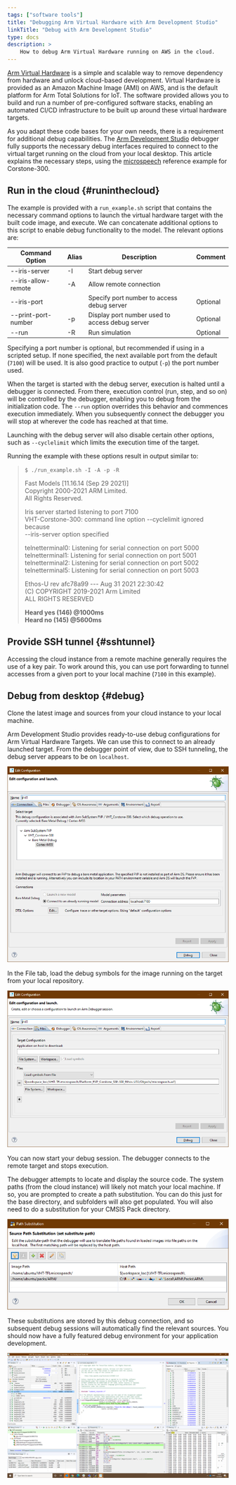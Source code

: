 ```yaml
---
tags: ["software tools"]
title: "Debugging Arm Virtual Hardware with Arm Development Studio"
linkTitle: "Debug with Arm Development Studio"
type: docs
description: >
    How to debug Arm Virtual Hardware running on AWS in the cloud.
---
```

[Arm Virtual Hardware](https://avh.arm.com/) is a simple and scalable way to remove dependency from hardware and unlock cloud-based development. Virtual Hardware is provided as an Amazon Machine Image (AMI) on AWS, and is the default platform for Arm Total Solutions for IoT. The software provided allows you to build and run a number of pre-configured software stacks, enabling an automated CI/CD infrastructure to be built up around these virtual hardware targets.

As you adapt these code bases for your own needs, there is a requirement for additional debug capabilities. The [Arm Development Studio](https://developer.arm.com/Tools%20and%20Software/Arm%20Development%20Studio) debugger fully supports the necessary debug interfaces required to connect to the virtual target running on the cloud from your local desktop. This article explains the necessary steps, using the [microspeech](https://github.com/ARM-software/AVH-TFLmicrospeech) reference example for Corstone-300.

## Run in the cloud {#runinthecloud}

The example is provided with a `run_example.sh` script that contains the necessary command options to launch the virtual hardware target with the built code image, and execute. We can concatenate additional options to this script to enable debug functionality to the model. The relevant options are:

| Command Option | Alias | Description | Comment |
| ----------- | ----------- | ----------- | ----------- |
| --iris-server | -I | Start debug server | | 
| --iris-allow-remote | -A | Allow remote connection | | 
| --iris-port <PORT> | | Specify port number to access debug server | Optional | 
| --print-port-number | -p | Display port number used to access debug server | Optional | 
| --run | -R | Run simulation | Optional | 

Specifying a port number is optional, but recommended if using in a scripted setup. If none specified, the next available port from the default (`7100`) will be used. It is also good practice to output (`-p`) the port number used.

When the target is started with the debug server, execution is halted until a debugger is connected. From there, execution control (run, step, and so on) will be controlled by the debugger, enabling you to debug from the initialization code. The `--run` option overrides this behavior and commences execution immediately. When you subsequently connect the debugger you will stop at wherever the code has reached at that time.

Launching with the debug server will also disable certain other options, such as `--cyclelimit` which limits the execution time of the target.

Running the example with these options result in output similar to:

> `$ ./run_example.sh -I -A -p -R`
>
> Fast Models [11.16.14 (Sep 29 2021)]\
> Copyright 2000-2021 ARM Limited.\
> All Rights Reserved.
>
> Iris server started listening to port 7100\
> VHT-Corstone-300: command line option --cyclelimit ignored because\
> --iris-server option specified
>
> telnetterminal0: Listening for serial connection on port 5000\
> telnetterminal1: Listening for serial connection on port 5001\
> telnetterminal2: Listening for serial connection on port 5002\
> telnetterminal5: Listening for serial connection on port 5003
> 
> Ethos-U rev afc78a99 --- Aug 31 2021 22:30:42\
> (C) COPYRIGHT 2019-2021 Arm Limited\
> ALL RIGHTS RESERVED
> 
> **Heard yes (146) @1000ms**\
> **Heard no (145) @5600ms**

## Provide SSH tunnel {#sshtunnel}

Accessing the cloud instance from a remote machine generally requires the use of a key pair. To work around this, you can use port forwarding to tunnel accesses from a given port to your local machine (`7100` in this example).

## Debug from desktop {#debug}

Clone the latest image and sources from your cloud instance to your local machine.

Arm Development Studio provides ready-to-use debug configurations for Arm Virtual Hardware Targets. We can use this to connect to an already launched target. From the debugger point of view, due to SSH tunneling, the debug server appears to be on `localhost`.

![Debug Configurations pane](debug_config1.png "Specify debug port address")

In the File tab, load the debug symbols for the image running on the target from your local repository.

![Debug Configurations pane](debug_config2b.png "Load debug symbols")

You can now start your debug session. The debugger connects to the remote target and stops execution.

The debugger attempts to locate and display the source code. The system paths (from the cloud instance) will likely not match your local machine. If so, you are prompted to create a path substitution. You can do this just for the base directory, and subfolders will also get populated. You will also need to do a substitution for your CMSIS Pack directory.

![Set path substitution](path-substitution2.png "Path substitution")

These substitutions are stored by this debug connection, and so subsequent debug sessions will automatically find the relevant sources. You should now have a fully featured debug environment for your application development.

![Arm Debugger](debug_session.png "Debug of Arm Virtual Hardware")
